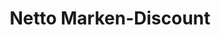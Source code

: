 ---
title: "Netto Marken-Discount"
url: /rudolstadt/netto-marken-discount-theodor-neubauer-strasse/
shop: Supermarkt
---